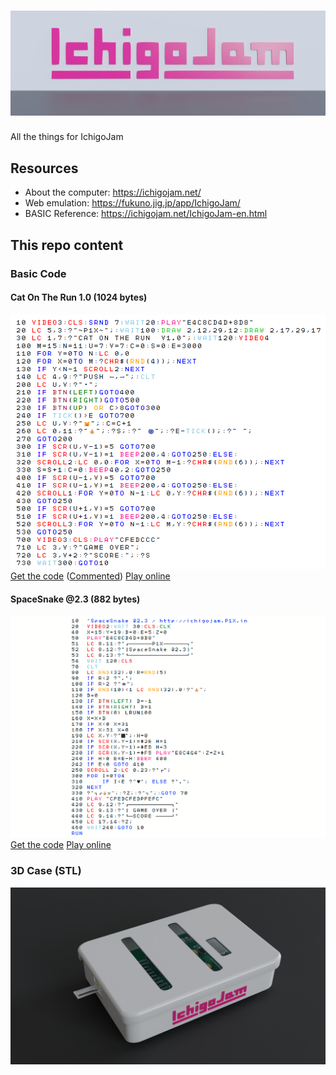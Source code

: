 # ![IchigoJam](ichigojam_header.jpg)

All the things for IchigoJam

## Resources

- About the computer: https://ichigojam.net/
- Web emulation: https://fukuno.jig.jp/app/IchigoJam/
- BASIC Reference: https://ichigojam.net/IchigoJam-en.html

## This repo content

### Basic Code

#### Cat On The Run 1.0 (1024 bytes)
![Cat On The Run Code](programs/cat-1.0.png)
[Get the code](programs/cat-1.0.bas) ([Commented](programs/cat-1.0-comments.bas))
[Play online](https://fukuno.jig.jp/app/IchigoJam/#10%20VIDEO3%3ACLS%3ASRND%207%3AWAIT20%3APLAY"E4C8CD4D%2B8D8"%0A20%20LC%205%2C3%3A%3F"~P1X~"%3B%3AWAIT100%3ADRAW%202%2C12%2C29%2C12%3ADRAW%202%2C17%2C29%2C17%0A30%20LC%201%2C7%3A%3F"CAT%20ON%20THE%20RUN%20%20V1.0"%3B%3AWAIT120%3AVIDEO4%0A100%20M%3D15%3AN%3D11%3AU%3D7%3AV%3D7%3AC%3D0%3AS%3D0%3AE%3D3000%0A110%20FOR%20Y%3D0TO%20N%3ALC%200%2C0%0A120%20FOR%20X%3D0TO%20M%3A%3FCHR%24(RND(4))%3B%3ANEXT%0A130%20IF%20Y<N-1%20SCROLL2%3ANEXT%0A140%20LC%204%2C9%3A%3F"PUSH%20←%2C→"%3B%3ACLT%0A200%20LC%20U%2CV%3A%3F"・"%3B%0A210%20IF%20BTN(LEFT)GOTO400%0A220%20IF%20BTN(RIGHT)GOTO500%0A230%20IF%20BTN(UP)%20OR%20C>8GOTO300%0A240%20IF%20TICK()>E%20GOTO700%0A250%20LC%20U%2CV%3A%3F"🐱"%3B%3AC%3DC%2B1%0A260%20LC%200%2C11%3A%3F"💰"%3B%3A%3FS%3B%3A%3F"%20🌀"%3B%3A%3FE-TICK()%3B%3A%3F"%20"%3B%0A270%20GOTO200%0A300%20IF%20SCR(U%2CV-1)%3D5%20GOTO700%0A310%20IF%20SCR(U%2CV-1)%3D1%20BEEP200%2C4%3AGOTO250%3AELSE%3A%0A320%20SCROLL2%3ALC%200%2C0%3AFOR%20X%3D0TO%20M-1%3A%3FCHR%24(RND(6))%3B%3ANEXT%0A330%20S%3DS%2B1%3AC%3D0%3ABEEP40%2C2%3AGOTO250%0A400%20IF%20SCR(U-1%2CV)%3D5%20GOTO700%0A410%20IF%20SCR(U-1%2CV)%3D1%20BEEP200%2C4%3AGOTO250%3AELSE%3A%0A420%20SCROLL1%3AFOR%20Y%3D0TO%20N-1%3ALC%200%2CY%3A%3FCHR%24(RND(6))%3B%3ANEXT%0A430%20GOTO250%0A500%20IF%20SCR(U%2B1%2CV)%3D5%20GOTO700%0A510%20IF%20SCR(U%2B1%2CV)%3D1%20BEEP200%2C4%3AGOTO250%3AELSE%3A%0A520%20SCROLL3%3AFOR%20Y%3D0TO%20N-1%3ALC%20M%2CY%3A%3FCHR%24(RND(6))%3B%3ANEXT%0A530%20GOTO250%0A700%20VIDEO3%3ACLS%3APLAY"CFEDCCC"%0A710%20LC%203%2CV%3A%3F"GAME%20OVER"%3B%0A720%20LC%203%2CV%2B2%3A%3F"SCORE%3A"%3B%3A%3FS%0A730%20WAIT300%3AGOTO10%0ARUN%0A)

#### SpaceSnake @2.3 (882 bytes)
![SpaceSnake Code](programs/space-snake-2.3.png)
[Get the code](programs/space-snake-2.3.bas)
[Play online](https://fukuno.jig.jp/app/IchigoJam/#10%20%20'SpaceSnake%20%402.3%20%2F%20http%3A%2F%2Fichigojam.P1X.in%0A20%20%20VIDEO2%3AWAIT%2030%3ACLS%3ACLK%0A40%20%20X%3D15%3AY%3D19%3AD%3D0%3AE%3D5%3AZ%3D0%0A50%20%20PLAY%22E4C8CD4D%2B8D8%22%0A51%20%20LC%208%2C11%3A%3F%22%E2%94%8F%E2%94%81%E2%94%81%E2%94%81%E2%94%81%E2%94%81%E2%94%81P1X%E2%94%81%E2%94%81%E2%94%81%E2%94%81%E2%94%81%E2%94%81%E2%94%93%22%0A52%20%20LC%208%2C12%3A%3F%22%E2%94%83SpaceSnake%20%402.3%E2%94%83%22%0A53%20%20LC%208%2C13%3A%3F%22%E2%94%97%E2%94%81%E2%94%81%E2%94%81%E2%94%81%E2%94%81%E2%94%81%E2%94%81%E2%94%81%E2%94%81%E2%94%81%E2%94%81%E2%94%81%E2%94%81%E2%94%81%E2%94%81%E2%94%9B%22%0A54%20%20WAIT%20120%3ACLS%0A70%20%20CLT%0A80%20%20LC%20RND(32)%2C0%3AR%3DRND(5)%0A90%20%20IF%20R%3C2%20%3F%22.%22%3B%0A100%20IF%20R%3E2%20%3F%22%F0%9F%91%BE%22%3B%0A110%20IF%20RND(10)%3C1%20LC%20RND(32)%2C0%3A%3F%22%F0%9F%92%B0%22%3B%0A120%20D%3D0%0A130%20IF%20BTN(LEFT)%20D%3D-1%0A140%20IF%20BTN(RIGHT)%20D%3D1%0A150%20IF%20BTN(0)%20LRUN100%0A160%20X%3DX%2BD%0A170%20IF%20X%3C0%20X%3D31%0A180%20IF%20X%3E31%20X%3D0%0A190%20LC%20X%2CY%3A%3F%22%E2%96%88%22%3B%3AH%3D0%0A210%20IF%20SCR(X%2CY-1)%3D%232E%20H%3D1%0A220%20IF%20SCR(X%2CY-1)%3D%23ED%20H%3D3%0A230%20IF%20SCR(X%2CY-1)%3D%23F5%20PLAY%22E8C4G4%22%3AZ%3DZ%2B1%0A240%20IF%20H%3E0%20E%3DE-H%3ABEEP%20400%0A242%20IF%20E%3C0%20GOTO%20410%0A250%20SCROLL%202%3ALC%200%2C23%3A%3F%22%E2%94%8F%22%3B%0A300%20FOR%20I%3D0TO4%0A310%20%20%20%20%20IF%20I%3CE%20%3F%22%E2%99%A5%22%3B%20ELSE%20%3F%22.%22%3B%0A320%20NEXT%0A330%20%3F%22%E2%94%93%E2%94%8F%F0%9F%92%B0x%22%3B%3A%3FZ%3B%3A%3F%22%E2%94%93%22%3B%3AGOTO%2070%0A410%20PLAY%20%22CFEDCFEDPFEF%3CC%3EC%22%0A420%20LC%209%2C12%3A%3F%22%E2%94%8F%E2%94%81%E2%94%81%E2%94%81%E2%94%81%E2%94%81%E2%94%81%E2%94%81%E2%94%81%E2%94%81%E2%94%81%E2%94%81%E2%94%93%22%0A430%20LC%209%2C13%3A%3F%22%E2%94%83%20GAME%20OVER%20%E2%94%83%22%0A440%20LC%209%2C14%3A%3F%22%E2%94%97%E2%94%81SCORE%20%E2%94%81%E2%94%81%E2%94%81%E2%94%81%E2%94%9B%22%0A450%20LC%2017%2C14%3A%3FZ%3B%0A460%20WAIT240%3AGOTO%2010%0A%3RUN%0A)

### 3D Case (STL)
![3D Case Render](3d_printed_case/ichigojam_case2.jpg)

